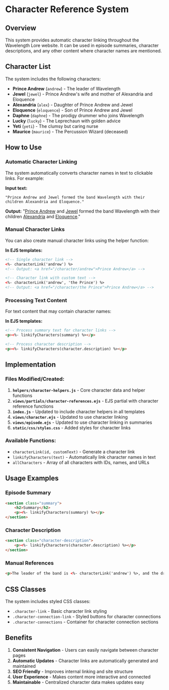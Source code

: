 # Character Reference System

## Overview
This system provides automatic character linking throughout the Wavelength Lore website. It can be used in episode summaries, character descriptions, and any other content where character names are mentioned.

## Character List
The system includes the following characters:

- **Prince Andrew** (`andrew`) - The leader of Wavelength
- **Jewel** (`jewel`) - Prince Andrew's wife and mother of Alexandria and Eloquence
- **Alexandria** (`alex`) - Daughter of Prince Andrew and Jewel
- **Eloquence** (`eloquence`) - Son of Prince Andrew and Jewel
- **Daphne** (`daphne`) - The prodigy drummer who joins Wavelength
- **Lucky** (`lucky`) - The Leprechaun with golden advice
- **Yeti** (`yeti`) - The clumsy but caring nurse
- **Maurice** (`maurice`) - The Percussion Wizard (deceased)

## How to Use

### Automatic Character Linking
The system automatically converts character names in text to clickable links. For example:

**Input text:**
```
"Prince Andrew and Jewel formed the band Wavelength with their children Alexandria and Eloquence."
```

**Output:**
"[Prince Andrew](/character/andrew) and [Jewel](/character/jewel) formed the band Wavelength with their children [Alexandria](/character/alex) and [Eloquence](/character/eloquence)."

### Manual Character Links
You can also create manual character links using the helper function:

**In EJS templates:**
```html
<!-- Single character link -->
<%- characterLink('andrew') %>
<!-- Output: <a href="/character/andrew">Prince Andrew</a> -->

<!-- Character link with custom text -->
<%- characterLink('andrew', 'the Prince') %>
<!-- Output: <a href="/character/the Prince">Prince Andrew</a> -->
```

### Processing Text Content
For text content that may contain character names:

**In EJS templates:**
```html
<!-- Process summary text for character links -->
<p><%- linkifyCharacters(summary) %></p>

<!-- Process character description -->
<p><%- linkifyCharacters(character.description) %></p>
```

## Implementation

### Files Modified/Created:
1. **`helpers/character-helpers.js`** - Core character data and helper functions
2. **`views/partials/character-references.ejs`** - EJS partial with character reference functions
3. **`index.js`** - Updated to include character helpers in all templates
4. **`views/character.ejs`** - Updated to use character linking
5. **`views/episode.ejs`** - Updated to use character linking in summaries
6. **`static/css/styles.css`** - Added styles for character links

### Available Functions:
- `characterLink(id, customText)` - Generate a character link
- `linkifyCharacters(text)` - Automatically link character names in text
- `allCharacters` - Array of all characters with IDs, names, and URLs

## Usage Examples

### Episode Summary
```html
<section class="summary">
    <h2>Summary</h2>
    <p><%- linkifyCharacters(summary) %></p>
</section>
```

### Character Description
```html
<section class="character-description">
    <p><%- linkifyCharacters(character.description) %></p>
</section>
```

### Manual References
```html
<p>The leader of the band is <%- characterLink('andrew') %>, and the drummer is <%- characterLink('daphne', 'young Daphne') %>.</p>
```

## CSS Classes
The system includes styled CSS classes:
- `.character-link` - Basic character link styling
- `.character-connection-link` - Styled buttons for character connections
- `.character-connections` - Container for character connection sections

## Benefits
1. **Consistent Navigation** - Users can easily navigate between character pages
2. **Automatic Updates** - Character links are automatically generated and maintained
3. **SEO Friendly** - Improves internal linking and site structure
4. **User Experience** - Makes content more interactive and connected
5. **Maintainable** - Centralized character data makes updates easy
